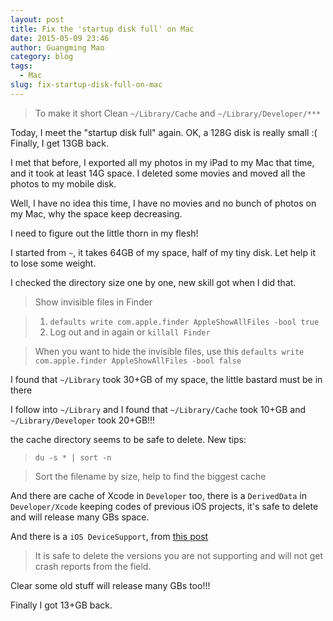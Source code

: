 ```yaml
---
layout: post
title: Fix the 'startup disk full' on Mac
date: 2015-05-09 23:46
author: Guangming Mao
category: blog
tags:
  - Mac
slug: fix-startup-disk-full-on-mac
---
```


> To make it short
> Clean `~/Library/Cache` and `~/Library/Developer/***`

Today, I meet the "startup disk full" again. OK, a 128G disk is really small :( Finally, I get 13GB back.

I met that before, I exported all my photos in my iPad to my Mac that time, and it took at least 14G space. I deleted some movies and moved all the photos to my mobile disk.

Well, I have no idea this time, I have no movies and no  bunch of photos on my Mac, why the space keep decreasing.

I need to figure out the little thorn in my flesh!

I started from `~`, it takes 64GB of my space, half of my tiny disk. Let help it to lose some weight.

I checked the directory size one by one, new skill got when I did that.

> Show invisible files in Finder

> 1. `defaults write com.apple.finder AppleShowAllFiles -bool true`
> 2. Log out and in again or `killall Finder`

> When you want to hide the invisible files, use this
> `defaults write com.apple.finder AppleShowAllFiles -bool false`

I found that `~/Library` took 30+GB of my space, the little bastard must be in there

I follow into `~/Library` and I found that `~/Library/Cache` took 10+GB and `~/Library/Developer` took 20+GB!!!

the cache directory seems to be safe to delete. New tips:

> `du -s * | sort -n`

> Sort the filename by size, help to find the biggest cache

And there are cache of Xcode in `Developer` too, there is a `DerivedData` in `Developer/Xcode` keeping codes of previous iOS projects, it's safe to delete and will release many GBs space.

And there is a `iOS DeviceSupport`, from [this post](http://stackoverflow.com/questions/13334417/can-i-delete-duplicates-6-0-ios-devicesupport)

> It is safe to delete the versions you are not supporting and will not get crash reports from the field.

Clear some old stuff will release many GBs too!!!

Finally I got 13+GB back.
